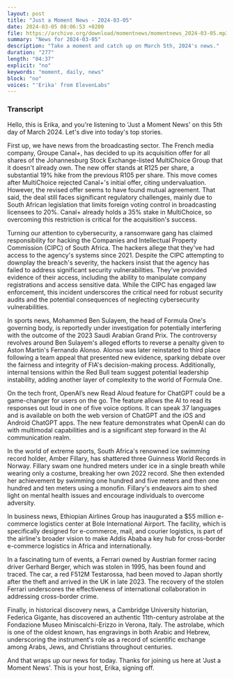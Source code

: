 ```yaml
---
layout: post
title: "Just a Moment News - 2024-03-05"
date: 2024-03-05 08:06:53 +0200
file: https://archive.org/download/momentnews/momentnews_2024-03-05.mp3
summary: "News for 2024-03-05"
description: "Take a moment and catch up on March 5th, 2024's news."
duration: "277"
length: "04:37"
explicit: "no"
keywords: "moment, daily, news"
block: "no"
voices: "'Erika' from ElevenLabs"
---
```


### Transcript

Hello, this is Erika, and you're listening to 'Just a Moment News' on this 5th day of March 2024. Let's dive into today's top stories.

First up, we have news from the broadcasting sector. The French media company, Groupe Canal+, has decided to up its acquisition offer for all shares of the Johannesburg Stock Exchange-listed MultiChoice Group that it doesn't already own. The new offer stands at R125 per share, a substantial 19% hike from the previous R105 per share. This move comes after MultiChoice rejected Canal+'s initial offer, citing undervaluation. However, the revised offer seems to have found mutual agreement. That said, the deal still faces significant regulatory challenges, mainly due to South African legislation that limits foreign voting control in broadcasting licensees to 20%. Canal+ already holds a 35% stake in MultiChoice, so overcoming this restriction is critical for the acquisition's success.

Turning our attention to cybersecurity, a ransomware gang has claimed responsibility for hacking the Companies and Intellectual Property Commission (CIPC) of South Africa. The hackers allege that they've had access to the agency's systems since 2021. Despite the CIPC attempting to downplay the breach's severity, the hackers insist that the agency has failed to address significant security vulnerabilities. They've provided evidence of their access, including the ability to manipulate company registrations and access sensitive data. While the CIPC has engaged law enforcement, this incident underscores the critical need for robust security audits and the potential consequences of neglecting cybersecurity vulnerabilities.

In sports news, Mohammed Ben Sulayem, the head of Formula One's governing body, is reportedly under investigation for potentially interfering with the outcome of the 2023 Saudi Arabian Grand Prix. The controversy revolves around Ben Sulayem's alleged efforts to reverse a penalty given to Aston Martin's Fernando Alonso. Alonso was later reinstated to third place following a team appeal that presented new evidence, sparking debate over the fairness and integrity of FIA's decision-making process. Additionally, internal tensions within the Red Bull team suggest potential leadership instability, adding another layer of complexity to the world of Formula One.

On the tech front, OpenAI’s new Read Aloud feature for ChatGPT could be a game-changer for users on the go. The feature allows the AI to read its responses out loud in one of five voice options. It can speak 37 languages and is available on both the web version of ChatGPT and the iOS and Android ChatGPT apps. The new feature demonstrates what OpenAI can do with multimodal capabilities and is a significant step forward in the AI communication realm.

In the world of extreme sports, South Africa's renowned ice swimming record holder, Amber Fillary, has shattered three Guinness World Records in Norway. Fillary swam one hundred meters under ice in a single breath while wearing only a costume, breaking her own 2022 record. She then extended her achievement by swimming one hundred and five meters and then one hundred and ten meters using a monofin. Fillary's endeavors aim to shed light on mental health issues and encourage individuals to overcome adversity.

In business news, Ethiopian Airlines Group has inaugurated a $55 million e-commerce logistics center at Bole International Airport. The facility, which is specifically designed for e-commerce, mail, and courier logistics, is part of the airline's broader vision to make Addis Ababa a key hub for cross-border e-commerce logistics in Africa and internationally.

In a fascinating turn of events, a Ferrari owned by Austrian former racing driver Gerhard Berger, which was stolen in 1995, has been found and traced. The car, a red F512M Testarossa, had been moved to Japan shortly after the theft and arrived in the UK in late 2023. The recovery of the stolen Ferrari underscores the effectiveness of international collaboration in addressing cross-border crime.

Finally, in historical discovery news, a Cambridge University historian, Federica Gigante, has discovered an authentic 11th-century astrolabe at the Fondazione Museo Miniscalchi-Erizzo in Verona, Italy. The astrolabe, which is one of the oldest known, has engravings in both Arabic and Hebrew, underscoring the instrument's role as a record of scientific exchange among Arabs, Jews, and Christians throughout centuries.

And that wraps up our news for today. Thanks for joining us here at 'Just a Moment News'. This is your host, Erika, signing off.
